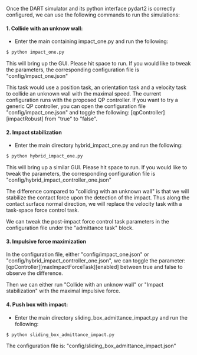Once the DART simulator and its python interface pydart2 is correctly configured, we can use the following commands to run the simulations: 

  #### 1. Collide with an unknow wall:
- Enter the main containing impact_one.py and run the following: 

```sh
$ python impact_one.py
```
This will bring up the GUI. Please hit space to run. If you would like to tweak the parameters, the corresponding configuration file is "config/impact_one.json"

This task would use a position task, an orientation task and a velocity task to collide an unknown wall with the maximal speed. The current configuration runs with the proposed QP controller. If you want to try a generic QP controller, you can open the configuration file "config/impact_one.json" and toggle the following: [qpController][impactRobust] from "true" to "false". 

  #### 2. Impact stabilization
- Enter the main directory hybrid_impact_one.py and run the following: 
```sh
$ python hybrid_impact_one.py
```
This will bring up a similar GUI. Please hit space to run. If you would like to tweak the parameters, the corresponding configuration file is "config/hybrid_impact_controller_one.json" 




The difference compared to "colliding with an unknown wall" is that we will stabilize the contact force upon the detection of the impact. Thus along the contact surface normal direction, we will replace the velocity task with a task-space force control task. 

We can tweak the post-impact force control task parameters in the configuration file under the "admittance task" block. 

  #### 3. Impulsive force maximization
  In the configuration file, either "config/impact_one.json" or "config/hybrid_impact_controller_one.json", we can toggle the parameter: [qpController][maxImpactForceTask][enabled] between true and false to observe the difference. 
  
  Then we can either run "Collide with an unknow wall" or "Impact stabilization" with the maximal impulsive force. 
  #### 4. Push box with impact:  
  - Enter the main directory sliding_box_admittance_impact.py and run the following: 
```sh
$ python sliding_box_admittance_impact.py
```

The configuration file is: "config/sliding_box_admittance_impact.json"
